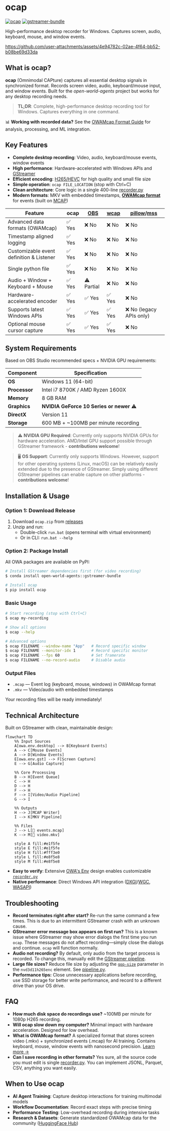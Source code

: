 # ocap

[![ocap](https://img.shields.io/pypi/v/ocap?label=ocap)](https://pypi.org/project/ocap/) [![gstreamer-bundle](https://img.shields.io/conda/vn/open-world-agents/gstreamer-bundle?label=gstreamer-bundle)](https://anaconda.org/open-world-agents/gstreamer-bundle)

High-performance desktop recorder for Windows. Captures screen, audio, keyboard, mouse, and window events.

https://github.com/user-attachments/assets/4e94782c-02ae-4f64-bb52-b08be69d33da

## What is ocap?

**ocap** (Omnimodal CAPture) captures all essential desktop signals in synchronized format. Records screen video, audio, keyboard/mouse input, and window events. Built for the _open-world-agents_ project but works for any desktop recording needs.

> **TL;DR**: Complete, high-performance desktop recording tool for Windows. Captures everything in one command.

📊 **Working with recorded data?** See the [OWAMcap Format Guide](https://open-world-agents.github.io/open-world-agents/data/technical-reference/format-guide) for analysis, processing, and ML integration.

## Key Features

- **Complete desktop recording**: Video, audio, keyboard/mouse events, window events
- **High performance**: Hardware-accelerated with Windows APIs and [GStreamer](https://gstreamer.freedesktop.org/)
- **Efficient encoding**: [H265/HEVC](https://en.wikipedia.org/wiki/High_Efficiency_Video_Coding) for high quality and small file size
- **Simple operation**: `ocap FILE_LOCATION` (stop with Ctrl+C)
- **Clean architecture**: Core logic in a single 400-line [recorder.py](https://github.com/open-world-agents/ocap/blob/main/owa/ocap/recorder.py)
- **Modern formats**: MKV with embedded timestamps, [**OWAMcap format**](https://open-world-agents.github.io/open-world-agents/data/technical-reference/format-guide) for events (built on [MCAP](https://mcap.dev/))


| **Feature**                              | **ocap**                 | [OBS](https://obsproject.com/) | [wcap](https://github.com/mmozeiko/wcap) | [pillow](https://github.com/python-pillow/Pillow)/[mss](https://github.com/BoboTiG/python-mss) |
|------------------------------------------|--------------------------|--------------------------------|------------------------------------------|----------------------------------|
| Advanced data formats (OWAMcap) | ✅ Yes                   | ❌ No                          | ❌ No                                    | ❌ No                            |
| Timestamp aligned logging                | ✅ Yes                   | ❌ No                          | ❌ No                                    | ❌ No                            |
| Customizable event definition & Listener | ✅ Yes                   | ❌ No                          | ❌ No                                    | ❌ No                            |
| Single python file                       | ✅ Yes                   | ❌ No                          | ❌ No                                    | ❌ No                            |
| Audio + Window + Keyboard + Mouse        | ✅ Yes                   | ⚠️ Partial                    | ❌ No                                    | ❌ No                            |
| Hardware-accelerated encoder             | ✅ Yes                   | ✅ Yes                         | ✅ Yes                                   | ❌ No                            |
| Supports latest Windows APIs             | ✅ Yes                   | ✅ Yes                         | ✅ Yes                                   | ❌ No (legacy APIs only)         |
| Optional mouse cursor capture            | ✅ Yes                   | ✅ Yes                         | ✅ Yes                                   | ❌ No                            |

## System Requirements

Based on OBS Studio recommended specs + NVIDIA GPU requirements:

| Component | Specification |
|-----------|---------------|
| **OS** | Windows 11 (64-bit) |
| **Processor** | Intel i7 8700K / AMD Ryzen 1600X |
| **Memory** | 8 GB RAM |
| **Graphics** | **NVIDIA GeForce 10 Series or newer** ⚠️ |
| **DirectX** | Version 11 |
| **Storage** | 600 MB + ~100MB per minute recording |

> ⚠️ **NVIDIA GPU Required**: Currently only supports NVIDIA GPUs for hardware acceleration. AMD/Intel GPU support possible through GStreamer framework - **contributions welcome**!

> 🖥️ **OS Support**: Currently only supports Windows. However, support for other operating systems (Linux, macOS) can be relatively easily extended due to the presence of GStreamer. Simply using different GStreamer pipelines can enable capture on other platforms - **contributions welcome**!

## Installation & Usage

### Option 1: Download Release
1. Download `ocap.zip` from [releases](https://github.com/open-world-agents/ocap/releases)
2. Unzip and run:
    - Double-click `run.bat` (opens terminal with virtual environment)
    - Or in CLI: `run.bat --help`

### Option 2: Package Install

All OWA packages are available on PyPI:

```sh
# Install GStreamer dependencies first (for video recording)
$ conda install open-world-agents::gstreamer-bundle

# Install ocap
$ pip install ocap
```

### Basic Usage

```sh
# Start recording (stop with Ctrl+C)
$ ocap my-recording

# Show all options
$ ocap --help

# Advanced options
$ ocap FILENAME --window-name "App"   # Record specific window
$ ocap FILENAME --monitor-idx 1       # Record specific monitor
$ ocap FILENAME --fps 60              # Set framerate
$ ocap FILENAME --no-record-audio     # Disable audio
```

### Output Files
- `.mcap` — Event log (keyboard, mouse, windows) in OWAMcap format
- `.mkv`  — Video/audio with embedded timestamps

Your recording files will be ready immediately!

## Technical Architecture

Built on GStreamer with clean, maintainable design:

```mermaid
flowchart TD
    %% Input Sources
    A[owa.env.desktop] --> B[Keyboard Events]
    A --> C[Mouse Events] 
    A --> D[Window Events]
    E[owa.env.gst] --> F[Screen Capture]
    E --> G[Audio Capture]
    
    %% Core Processing
    B --> H[Event Queue]
    C --> H
    D --> H
    F --> H
    F --> I[Video/Audio Pipeline]
    G --> I
    
    %% Outputs
    H --> J[MCAP Writer]
    I --> K[MKV Pipeline]
    
    %% Files
    J --> L[📄 events.mcap]
    K --> M[🎥 video.mkv]
    
    style A fill:#e1f5fe
    style E fill:#e1f5fe
    style H fill:#fff3e0
    style L fill:#e8f5e8
    style M fill:#e8f5e8
```

- **Easy to verify**: Extensive [OWA's Env](../env/index.md) design enables customizable [`recorder.py`](https://github.com/open-world-agents/ocap/blob/main/owa/ocap/recorder.py)
- **Native performance**: Direct Windows API integration ([DXGI](https://learn.microsoft.com/en-us/windows/win32/direct3ddxgi/d3d10-graphics-programming-guide-dxgi)/[WGC](https://learn.microsoft.com/en-us/uwp/api/windows.graphics.capture?view=winrt-26100), [WASAPI](https://learn.microsoft.com/en-us/windows/win32/coreaudio/wasapi))

## Troubleshooting

- **Record terminates right after start?** Re-run the same command a few times. This is due to an intermittent GStreamer crash with an unknown cause.
- **GStreamer error message box appears on first run?** This is a known issue where GStreamer may show error dialogs the first time you run `ocap`. These messages do not affect recording—simply close the dialogs and continue. `ocap` will function normally.
- **Audio not recording?** By default, only audio from the target process is recorded. To change this, manually edit the [GStreamer pipeline](https://github.com/open-world-agents/open-world-agents/blob/main/projects/owa-env-gst/owa/env/gst/pipeline_builder/factory.py#L80).
- **Large file sizes?** Reduce file size by adjusting the [`gop-size`](https://gstreamer.freedesktop.org/documentation/nvcodec/nvd3d11h265enc.html?gi-language=c#nvd3d11h265enc:gop-size) parameter in the `nvd3d11h265enc` element. See [pipeline.py](https://github.com/open-world-agents/open-world-agents/blob/main/projects/owa-env-gst/owa/env/gst/pipeline_builder/pipeline.py).
- **Performance tips:** Close unnecessary applications before recording, use SSD storage for better write performance, and record to a different drive than your OS drive.

## FAQ

- **How much disk space do recordings use?** ~100MB per minute for 1080p H265 recording.
- **Will ocap slow down my computer?** Minimal impact with hardware acceleration. Designed for low overhead.
- **What is OWAMcap format?** A specialized format that stores screen video (.mkv) + synchronized events (.mcap) for AI training. Contains keyboard, mouse, window events with nanosecond precision. [Learn more →](https://open-world-agents.github.io/open-world-agents/data/technical-reference/format-guide)
- **Can I save recording in other formats?** Yes sure, all the source code you must edit is single [recorder.py](https://github.com/open-world-agents/ocap/blob/main/owa/ocap/recorder.py). You can implement JSONL, Parquet, CSV, anything you want easily.

## When to Use ocap

- **AI Agent Training**: Capture desktop interactions for training multimodal models
- **Workflow Documentation**: Record exact steps with precise timing
- **Performance Testing**: Low-overhead recording during intensive tasks
- **Research & Datasets**: Generate standardized OWAMcap data for the community ([HuggingFace Hub](https://huggingface.co/datasets?other=OWA))
